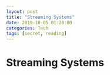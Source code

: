 ```yaml
---
layout: post
title: "Streaming Systems"
date: 2019-10-05 01:20:00
categories: Tech
tags: [secret, reading]
---
```


# Streaming Systems
